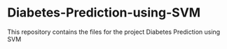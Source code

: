 # Diabetes-Prediction-using-SVM
This repository contains the files for the project Diabetes Prediction using SVM
